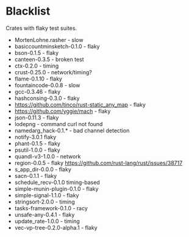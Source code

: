 # Blacklist

Crates with flaky test suites.

- MortenLohne.rasher - slow
- basiccountminsketch-0.1.0 - flaky
- bson-0.1.5 - flaky
- canteen-0.3.5 - broken test
- ctx-0.2.0 - timing
- crust-0.25.0 - network/timing?
- flame-0.1.10 - flaky
- fountaincode-0.0.8 - slow
- gcc-0.3.46 - flaky
- hashconsing-0.3.0 - flaky
- https://github.com/tinco/rust-static_any_map - flaky
- https://github.com/yggie/mach - flaky
- json-0.11.3 - flaky
- lodepng - command curl not found
- namedarg_hack-0.1.* - bad channel detection
- notify-3.0.1 flaky
- phant-0.1.5 - flaky
- psutil-1.0.0 - flaky
- quandl-v3-1.0.0 - network
- region-0.0.5 - flaky https://github.com/rust-lang/rust/issues/38717
- s_app_dir-0.0.0 - flaky
- sacn-0.1.1 - flaky
- schedule_recv-0.1.0 timing-based
- simple-munin-plugin-0.1.0 - flaky
- simple-signal-1.1.0 - flaky
- stringsort-2.0.0 - timing
- tasks-framework-0.1.0 - racy
- unsafe-any-0.4.1 - flaky
- update_rate-1.0.0 - timing
- vec-vp-tree-0.2.0-alpha.1 - flaky
